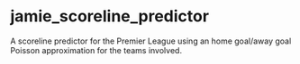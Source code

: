 # jamie_scoreline_predictor
A scoreline predictor for the Premier League using an home goal/away goal Poisson approximation for the teams involved.
